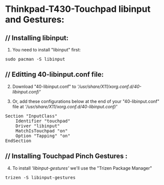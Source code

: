 # Thinkpad-T430-Touchpad libinput and Gestures:

## // Installing libinput: 

1) You need to install "libinput" first: <br />
<pre>sudo pacman -S libinput</pre>


## // Editting 40-libinput.conf file: 

2) Download "40-libinput.conf" to *'/usr/share/X11/xorg.conf.d/40-libinput.conf/'* <br />

3) Or, add these configurations below at the end of your "40-libinput.conf" file at *'/usr/share/X11/xorg.conf.d/40-libinput.conf/'* <br />


<pre>Section "InputClass"
    Identifier "touchpad"
    Driver "libinput"
    MatchIsTouchpad "on"
    Option "Tapping" "on"
EndSection </pre>


## // Installing Touchpad Pinch Gestures : 

4) To install *'libinput-gestures'* we'll use the "Trizen Package Manager"

<pre>trizen -S libinput-gestures</pre>
